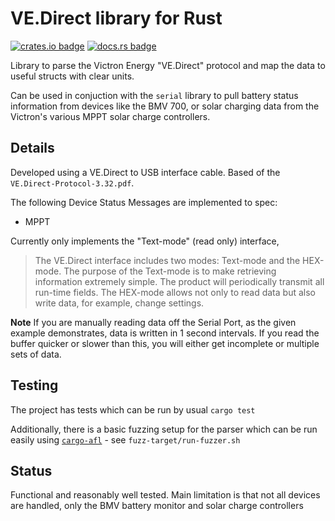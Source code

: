 # VE.Direct library for Rust

[![crates.io badge][crate_badge]][crate]
[![docs.rs badge][docs_badge]][docs]

Library to parse the Victron Energy "VE.Direct" protocol and map the data to useful structs with clear units.

Can be used in conjuction with the `serial` library to pull battery status information from devices like the BMV 700, or solar charging data from the Victron's various MPPT solar charge controllers.

[crate_badge]: https://img.shields.io/crates/v/vedirect
[crate]: https://crates.io/crates/vedirect
[docs]: https://docs.rs/vedirect/
[docs_badge]: https://docs.rs/vedirect/badge.svg

## Details

Developed using a VE.Direct to USB interface cable. Based of the `VE.Direct-Protocol-3.32.pdf`.

The following Device Status Messages are implemented to spec:

* MPPT

Currently only implements the "Text-mode" (read only) interface,

> The VE.Direct interface includes two modes: Text-mode and the HEX-mode. The purpose of the Text-mode is to make retrieving information extremely simple. The product will periodically transmit all run-time fields. The HEX-mode allows not only to read data but also write data, for example, change settings.

**Note** If you are manually reading data off the Serial Port, as the given example demonstrates, data is written in 1 second intervals. If you read the buffer quicker or slower than this, you will either get incomplete or multiple sets of data.

## Testing

The project has tests which can be run by usual `cargo test`

Additionally, there is a basic fuzzing setup for the parser which can be run easily using [`cargo-afl`](https://crates.io/crates/afl) - see `fuzz-target/run-fuzzer.sh`

## Status

Functional and reasonably well tested. Main limitation is that not all devices are handled, only the BMV battery monitor and solar charge controllers
